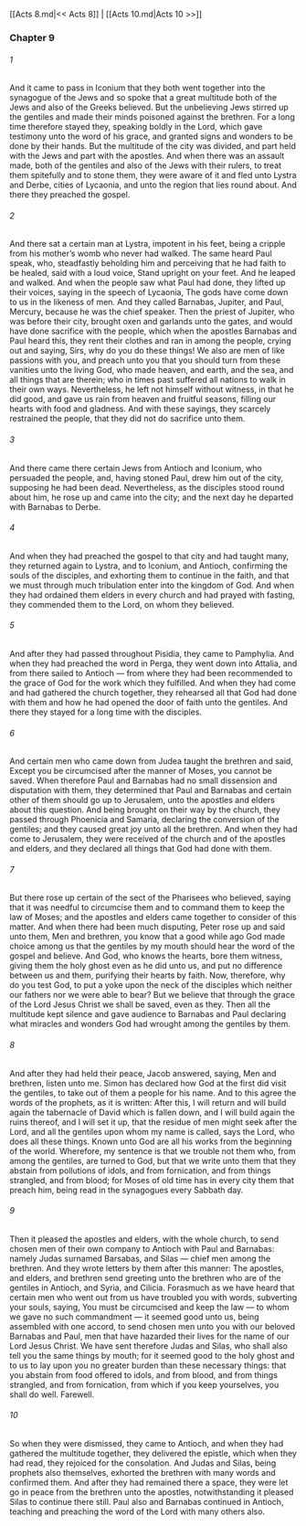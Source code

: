 [[Acts 8.md|<< Acts 8]]  |  [[Acts 10.md|Acts 10 >>]]

### Chapter 9
###### 1
And it came to pass in Iconium that they both went together into the synagogue of the Jews and so spoke that a great multitude both of the Jews and also of the Greeks believed. But the unbelieving Jews stirred up the gentiles and made their minds poisoned against the brethren. For a long time therefore stayed they, speaking boldly in the Lord, which gave testimony unto the word of his grace, and granted signs and wonders to be done by their hands. But the multitude of the city was divided, and part held with the Jews and part with the apostles. And when there was an assault made, both of the gentiles and also of the Jews with their rulers, to treat them spitefully and to stone them, they were aware of it and fled unto Lystra and Derbe, cities of Lycaonia, and unto the region that lies round about. And there they preached the gospel.

###### 2
And there sat a certain man at Lystra, impotent in his feet, being a cripple from his mother’s womb who never had walked. The same heard Paul speak, who, steadfastly beholding him and perceiving that he had faith to be healed, said with a loud voice, Stand upright on your feet. And he leaped and walked. And when the people saw what Paul had done, they lifted up their voices, saying in the speech of Lycaonia, The gods have come down to us in the likeness of men. And they called Barnabas, Jupiter, and Paul, Mercury, because he was the chief speaker. Then the priest of Jupiter, who was before their city, brought oxen and garlands unto the gates, and would have done sacrifice with the people, which when the apostles Barnabas and Paul heard this, they rent their clothes and ran in among the people, crying out and saying, Sirs, why do you do these things! We also are men of like passions with you, and preach unto you that you should turn from these vanities unto the living God, who made heaven, and earth, and the sea, and all things that are therein; who in times past suffered all nations to walk in their own ways. Nevertheless, he left not himself without witness, in that he did good, and gave us rain from heaven and fruitful seasons, filling our hearts with food and gladness. And with these sayings, they scarcely restrained the people, that they did not do sacrifice unto them.

###### 3
And there came there certain Jews from Antioch and Iconium, who persuaded the people, and, having stoned Paul, drew him out of the city, supposing he had been dead. Nevertheless, as the disciples stood round about him, he rose up and came into the city; and the next day he departed with Barnabas to Derbe.

###### 4
And when they had preached the gospel to that city and had taught many, they returned again to Lystra, and to Iconium, and Antioch, confirming the souls of the disciples, and exhorting them to continue in the faith, and that we must through much tribulation enter into the kingdom of God. And when they had ordained them elders in every church and had prayed with fasting, they commended them to the Lord, on whom they believed.

###### 5
And after they had passed throughout Pisidia, they came to Pamphylia. And when they had preached the word in Perga, they went down into Attalia, and from there sailed to Antioch — from where they had been recommended to the grace of God for the work which they fulfilled. And when they had come and had gathered the church together, they rehearsed all that God had done with them and how he had opened the door of faith unto the gentiles. And there they stayed for a long time with the disciples.

###### 6
And certain men who came down from Judea taught the brethren and said, Except you be circumcised after the manner of Moses, you cannot be saved. When therefore Paul and Barnabas had no small dissension and disputation with them, they determined that Paul and Barnabas and certain other of them should go up to Jerusalem, unto the apostles and elders about this question. And being brought on their way by the church, they passed through Phoenicia and Samaria, declaring the conversion of the gentiles; and they caused great joy unto all the brethren. And when they had come to Jerusalem, they were received of the church and of the apostles and elders, and they declared all things that God had done with them.

###### 7
But there rose up certain of the sect of the Pharisees who believed, saying that it was needful to circumcise them and to command them to keep the law of Moses; and the apostles and elders came together to consider of this matter. And when there had been much disputing, Peter rose up and said unto them, Men and brethren, you know that a good while ago God made choice among us that the gentiles by my mouth should hear the word of the gospel and believe. And God, who knows the hearts, bore them witness, giving them the holy ghost even as he did unto us, and put no difference between us and them, purifying their hearts by faith. Now, therefore, why do you test God, to put a yoke upon the neck of the disciples which neither our fathers nor we were able to bear? But we believe that through the grace of the Lord Jesus Christ we shall be saved, even as they. Then all the multitude kept silence and gave audience to Barnabas and Paul declaring what miracles and wonders God had wrought among the gentiles by them.

###### 8
And after they had held their peace, Jacob answered, saying, Men and brethren, listen unto me. Simon has declared how God at the first did visit the gentiles, to take out of them a people for his name. And to this agree the words of the prophets, as it is written: After this, I will return and will build again the tabernacle of David which is fallen down, and I will build again the ruins thereof, and I will set it up, that the residue of men might seek after the Lord, and all the gentiles upon whom my name is called, says the Lord, who does all these things. Known unto God are all his works from the beginning of the world. Wherefore, my sentence is that we trouble not them who, from among the gentiles, are turned to God, but that we write unto them that they abstain from pollutions of idols, and from fornication, and from things strangled, and from blood; for Moses of old time has in every city them that preach him, being read in the synagogues every Sabbath day.

###### 9
Then it pleased the apostles and elders, with the whole church, to send chosen men of their own company to Antioch with Paul and Barnabas: namely Judas surnamed Barsabas, and Silas — chief men among the brethren. And they wrote letters by them after this manner: The apostles, and elders, and brethren send greeting unto the brethren who are of the gentiles in Antioch, and Syria, and Cilicia. Forasmuch as we have heard that certain men who went out from us have troubled you with words, subverting your souls, saying, You must be circumcised and keep the law — to whom we gave no such commandment — it seemed good unto us, being assembled with one accord, to send chosen men unto you with our beloved Barnabas and Paul, men that have hazarded their lives for the name of our Lord Jesus Christ. We have sent therefore Judas and Silas, who shall also tell you the same things by mouth; for it seemed good to the holy ghost and to us to lay upon you no greater burden than these necessary things: that you abstain from food offered to idols, and from blood, and from things strangled, and from fornication, from which if you keep yourselves, you shall do well. Farewell.

###### 10
So when they were dismissed, they came to Antioch, and when they had gathered the multitude together, they delivered the epistle, which when they had read, they rejoiced for the consolation. And Judas and Silas, being prophets also themselves, exhorted the brethren with many words and confirmed them. And after they had remained there a space, they were let go in peace from the brethren unto the apostles, notwithstanding it pleased Silas to continue there still. Paul also and Barnabas continued in Antioch, teaching and preaching the word of the Lord with many others also.